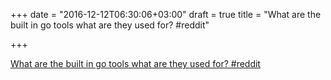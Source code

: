 +++
date = "2016-12-12T06:30:06+03:00"
draft = true
title = "What are the built in go tools what are they used for?  #reddit"

+++

<p><a href="https://t.co/hKRz9AelyJ">What are the built in go tools what are they used for?  #reddit</a></p>

